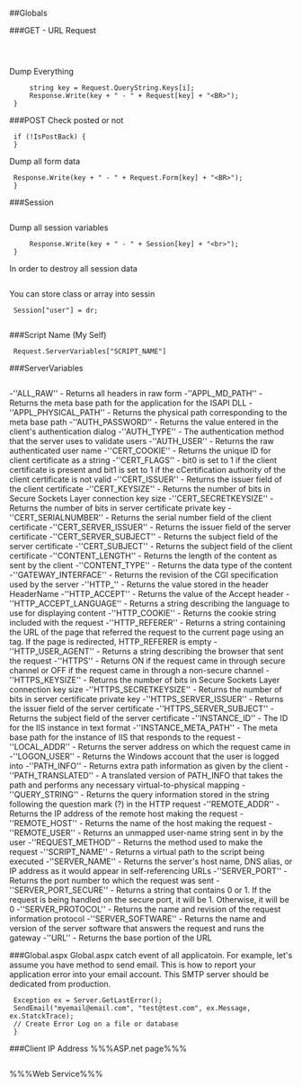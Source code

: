 
##Globals

###GET - URL Request
```asp.net
 ```
```asp.net
 ```
```asp.net
 ```

Dump Everything
```asp.net
     string key = Request.QueryString.Keys[i];
     Response.Write(key + " - " + Request[key] + "<BR>");
 }
 ```
###POST
Check posted or not
```asp.net
 if (!IsPostBack) {
 }
 ```
Dump all form data
```asp.net
 Response.Write(key + " - " + Request.Form[key] + "<BR>");
 }
 ```
###Session
```asp.net
 ```
Dump all session variables
```asp.net
     Response.Write(key + " - " + Session[key] + "<br>");
 }
 ```
In order to destroy all session data
```asp.net
 ```
You can store class or array into sessin
```asp.net
 Session["user"] = dr;
 ```
```asp.net
 ```
###Script Name (My Self)
```asp.net
 Request.ServerVariables["SCRIPT_NAME"]
 ```
###ServerVariables
```asp.net
 ```
-''ALL_RAW'' - Returns all headers in raw form 
-''APPL_MD_PATH'' - Returns the meta base path for the application for the ISAPI DLL 
-''APPL_PHYSICAL_PATH'' - Returns the physical path corresponding to the meta base path 
-''AUTH_PASSWORD'' - Returns the value entered in the client's authentication dialog 
-''AUTH_TYPE'' - The authentication method that the server uses to validate users 
-''AUTH_USER'' - Returns the raw authenticated user name 
-''CERT_COOKIE'' - Returns the unique ID for client certificate as a string 
-''CERT_FLAGS'' - bit0 is set to 1 if the client certificate is present and bit1 is set to 1 if the cCertification authority of the client certificate is not valid 
-''CERT_ISSUER'' - Returns the issuer field of the client certificate 
-''CERT_KEYSIZE'' - Returns the number of bits in Secure Sockets Layer connection key size 
-''CERT_SECRETKEYSIZE'' - Returns the number of bits in server certificate private key 
-''CERT_SERIALNUMBER'' - Returns the serial number field of the client certificate 
-''CERT_SERVER_ISSUER'' - Returns the issuer field of the server certificate 
-''CERT_SERVER_SUBJECT'' - Returns the subject field of the server certificate 
-''CERT_SUBJECT'' - Returns the subject field of the client certificate 
-''CONTENT_LENGTH'' - Returns the length of the content as sent by the client 
-''CONTENT_TYPE'' - Returns the data type of the content 
-''GATEWAY_INTERFACE'' - Returns the revision of the CGI specification used by the server 
-''HTTP_<HeaderName>'' - Returns the value stored in the header HeaderName 
-''HTTP_ACCEPT'' - Returns the value of the Accept header 
-''HTTP_ACCEPT_LANGUAGE'' - Returns a string describing the language to use for displaying content 
-''HTTP_COOKIE'' - Returns the cookie string included with the request 
-''HTTP_REFERER'' - Returns a string containing the URL of the page that referred the request to the current page using an <a> tag. If the page is redirected, HTTP_REFERER is empty 
-''HTTP_USER_AGENT'' - Returns a string describing the browser that sent the request 
-''HTTPS'' - Returns ON if the request came in through secure channel or OFF if the request came in through a non-secure channel 
-''HTTPS_KEYSIZE'' - Returns the number of bits in Secure Sockets Layer connection key size 
-''HTTPS_SECRETKEYSIZE'' - Returns the number of bits in server certificate private key 
-''HTTPS_SERVER_ISSUER'' - Returns the issuer field of the server certificate 
-''HTTPS_SERVER_SUBJECT'' - Returns the subject field of the server certificate 
-''INSTANCE_ID'' - The ID for the IIS instance in text format 
-''INSTANCE_META_PATH'' - The meta base path for the instance of IIS that responds to the request 
-''LOCAL_ADDR'' - Returns the server address on which the request came in 
-''LOGON_USER'' - Returns the Windows account that the user is logged into 
-''PATH_INFO'' - Returns extra path information as given by the client 
-''PATH_TRANSLATED'' - A translated version of PATH_INFO that takes the path and performs any necessary virtual-to-physical mapping 
-''QUERY_STRING'' - Returns the query information stored in the string following the question mark (?) in the HTTP request 
-''REMOTE_ADDR'' - Returns the IP address of the remote host making the request 
-''REMOTE_HOST'' - Returns the name of the host making the request 
-''REMOTE_USER'' - Returns an unmapped user-name string sent in by the user 
-''REQUEST_METHOD'' - Returns the method used to make the request 
-''SCRIPT_NAME'' - Returns a virtual path to the script being executed 
-''SERVER_NAME'' - Returns the server's host name, DNS alias, or IP address as it would appear in self-referencing URLs 
-''SERVER_PORT'' - Returns the port number to which the request was sent 
-''SERVER_PORT_SECURE'' - Returns a string that contains 0 or 1. If the request is being handled on the secure port, it will be 1. Otherwise, it will be 0 
-''SERVER_PROTOCOL'' - Returns the name and revision of the request information protocol 
-''SERVER_SOFTWARE'' - Returns the name and version of the server software that answers the request and runs the gateway 
-''URL'' - Returns the base portion of the URL 




###Global.aspx
Global.aspx catch event of all applicatoin. For example, let's assume you
have method to send email. This is how to report your application error
into your email account. This SMTP server should be dedicated from production.

```asp.net
 Exception ex = Server.GetLastError();
 SendEmail("myemail@email.com", "test@test.com", ex.Message, ex.StatckTrace);
 // Create Error Log on a file or database
 }
 ```
###Client IP Address
%%%ASP.net page%%%
```asp.net
 ```
%%%Web Service%%%
```asp.net
 ```


